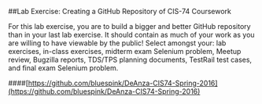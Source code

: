 ##Lab Exercise: Creating a GitHub Repository of CIS-74 Coursework

For this lab exercise, you are to build a bigger and better GitHub repository than in your last lab exercise. It should contain as much of your work as you are willing to have viewable by the public! Select amongst your: lab exercises, in-class exercises, midterm exam Selenium problem, Meetup review, Bugzilla reports, TDS/TPS planning documents, TestRail test cases, and final exam Selenium problem. 

####[https://github.com/bluespink/DeAnza-CIS74-Spring-2016](https://github.com/bluespink/DeAnza-CIS74-Spring-2016)
